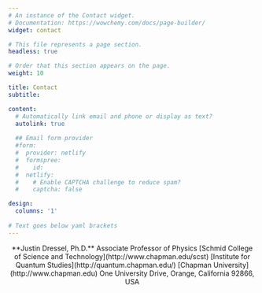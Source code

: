 ```yaml
---
# An instance of the Contact widget.
# Documentation: https://wowchemy.com/docs/page-builder/
widget: contact

# This file represents a page section.
headless: true

# Order that this section appears on the page.
weight: 10

title: Contact
subtitle:

content:
  # Automatically link email and phone or display as text?
  autolink: true
  
  ## Email form provider
  #form:
  #  provider: netlify
  #  formspree:
  #    id:
  #  netlify:
  #    # Enable CAPTCHA challenge to reduce spam?
  #    captcha: false

design:
  columns: '1'
  
# Text goes below yaml brackets
---
```


<p style="text-align: center">
**Justin Dressel, Ph.D.**  
Associate Professor of Physics    
[Schmid College of Science and Technology](http://www.chapman.edu/scst)    
[Institute for Quantum Studies](http://quantum.chapman.edu/)    
[Chapman University](http://www.chapman.edu)  
One University Drive, Orange, California 92866, USA
</p>
